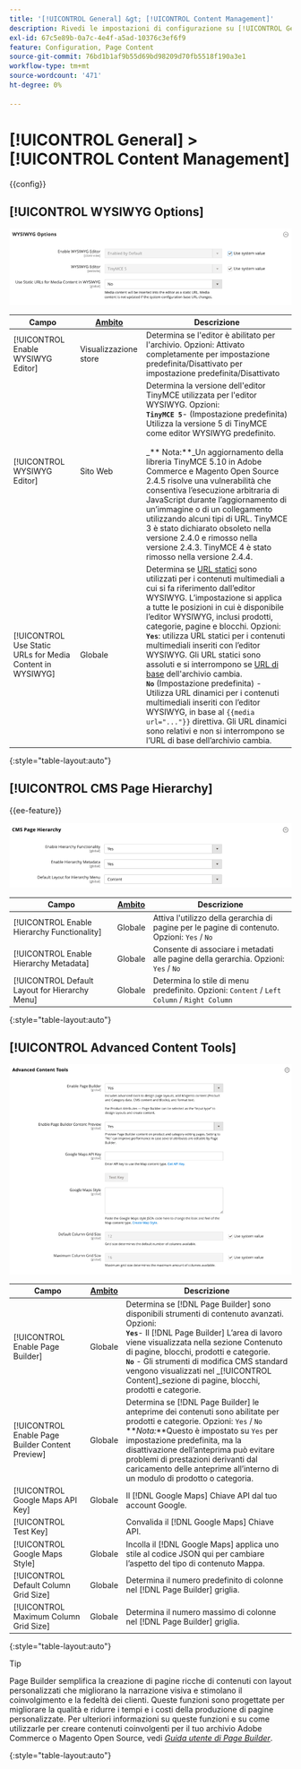 ```yaml
---
title: '[!UICONTROL General] &gt; [!UICONTROL Content Management]'
description: Rivedi le impostazioni di configurazione su [!UICONTROL General] &gt; [!UICONTROL Content Management] pagina dell’amministratore di Commerce.
exl-id: 67c5e89b-0a7c-4e4f-a5ad-10376c3ef6f9
feature: Configuration, Page Content
source-git-commit: 76bd1b1af9b55d69bd98209d70fb5518f190a3e1
workflow-type: tm+mt
source-wordcount: '471'
ht-degree: 0%

---
```


# [!UICONTROL General] > [!UICONTROL Content Management]

{{config}}

## [!UICONTROL WYSIWYG Options]

![Opzioni WYSIWYG](./assets/content-management-wysiwyg-options.png)<!-- zoom -->

<!-- [WYSIWYG Options](https://docs.magento.com/user-guide/cms/editor.html) -->

| Campo | [Ambito](../../getting-started/websites-stores-views.md#scope-settings) | Descrizione |
|--- |--- |--- |
| [!UICONTROL Enable WYSIWYG Editor] | Visualizzazione store | Determina se l&#39;editor è abilitato per l&#39;archivio. Opzioni: Attivato completamente per impostazione predefinita/Disattivato per impostazione predefinita/Disattivato |
| [!UICONTROL WYSIWYG Editor] | Sito Web | Determina la versione dell&#39;editor TinyMCE utilizzata per l&#39;editor WYSIWYG. Opzioni: <br/>**`TinyMCE 5`**- (Impostazione predefinita) Utilizza la versione 5 di TinyMCE come editor WYSIWYG predefinito.<br><br>_** Nota:**_Un aggiornamento della libreria TinyMCE 5.10 in Adobe Commerce e Magento Open Source 2.4.5 risolve una vulnerabilità che consentiva l’esecuzione arbitraria di JavaScript durante l’aggiornamento di un’immagine o di un collegamento utilizzando alcuni tipi di URL. TinyMCE 3 è stato dichiarato obsoleto nella versione 2.4.0 e rimosso nella versione 2.4.3. TinyMCE 4 è stato rimosso nella versione 2.4.4. |
| [!UICONTROL Use Static URLs for Media Content in WYSIWYG] | Globale | Determina se [URL statici](../../content-design/catalog-urls-dynamic-media.md) sono utilizzati per i contenuti multimediali a cui si fa riferimento dall’editor WYSIWYG. L’impostazione si applica a tutte le posizioni in cui è disponibile l’editor WYSIWYG, inclusi prodotti, categorie, pagine e blocchi. Opzioni: <br/>**`Yes`**: utilizza URL statici per i contenuti multimediali inseriti con l’editor WYSIWYG. Gli URL statici sono assoluti e si interrompono se [URL di base](../../stores-purchase/store-urls.md) dell&#39;archivio cambia.<br/>**`No`** (Impostazione predefinita) - Utilizza URL dinamici per i contenuti multimediali inseriti con l’editor WYSIWYG, in base al  `{{media url="..."}}` direttiva. Gli URL dinamici sono relativi e non si interrompono se l’URL di base dell’archivio cambia. |

{:style=&quot;table-layout:auto&quot;}

## [!UICONTROL CMS Page Hierarchy]

{{ee-feature}}

![Gerarchia pagine CMS](./assets/content-management-cms-page-hierarchy.png)<!-- zoom -->

<!--[CMS Page Hierarchy](https://docs.magento.com/user-guide/cms/page-hierarchy.html) -->

| Campo | [Ambito](../../getting-started/websites-stores-views.md#scope-settings) | Descrizione |
|--- |--- |--- |
| [!UICONTROL Enable Hierarchy Functionality] | Globale | Attiva l&#39;utilizzo della gerarchia di pagine per le pagine di contenuto. Opzioni: `Yes` / `No` |
| [!UICONTROL Enable Hierarchy Metadata] | Globale | Consente di associare i metadati alle pagine della gerarchia. Opzioni: `Yes` / `No` |
| [!UICONTROL Default Layout for Hierarchy Menu] | Globale | Determina lo stile di menu predefinito. Opzioni: `Content` / `Left Column` / `Right Column` |

{:style=&quot;table-layout:auto&quot;}

## [!UICONTROL Advanced Content Tools]

![Strumenti di contenuto avanzati](./assets/content-management-advanced-content-tools.png)<!-- zoom -->

<!-- [Advanced Content Tools](https://docs.magento.com/user-guide/cms/page-builder-workspace.html) -->

| Campo | [Ambito](../../getting-started/websites-stores-views.md#scope-settings) | Descrizione |
|--- |--- |--- |
| [!UICONTROL Enable Page Builder] | Globale | Determina se [!DNL Page Builder] sono disponibili strumenti di contenuto avanzati. Opzioni: <br/>**`Yes`**- Il [!DNL Page Builder] L’area di lavoro viene visualizzata nella sezione Contenuto di pagine, blocchi, prodotti e categorie.<br/>**`No`** - Gli strumenti di modifica CMS standard vengono visualizzati nel _[!UICONTROL Content]_sezione di pagine, blocchi, prodotti e categorie. |
| [!UICONTROL Enable Page Builder Content Preview] | Globale | Determina se [!DNL Page Builder] le anteprime dei contenuti sono abilitate per prodotti e categorie. Opzioni: `Yes` / `No` <br/>**_Nota:_**Questo è impostato su `Yes` per impostazione predefinita, ma la disattivazione dell’anteprima può evitare problemi di prestazioni derivanti dal caricamento delle anteprime all’interno di un modulo di prodotto o categoria. |
| [!UICONTROL Google Maps API Key] | Globale | Il [!DNL Google Maps] Chiave API dal tuo account Google. |
| [!UICONTROL Test Key] |  | Convalida il [!DNL Google Maps] Chiave API. |
| [!UICONTROL Google Maps Style] | Globale | Incolla il [!DNL Google Maps] applica uno stile al codice JSON qui per cambiare l’aspetto del tipo di contenuto Mappa. |
| [!UICONTROL Default Column Grid Size] | Globale | Determina il numero predefinito di colonne nel [!DNL Page Builder] griglia. |
| [!UICONTROL Maximum Column Grid Size] | Globale | Determina il numero massimo di colonne nel [!DNL Page Builder] griglia. |

{:style=&quot;table-layout:auto&quot;}

>[!TIP]
>
>Page Builder semplifica la creazione di pagine ricche di contenuti con layout personalizzati che migliorano la narrazione visiva e stimolano il coinvolgimento e la fedeltà dei clienti. Queste funzioni sono progettate per migliorare la qualità e ridurre i tempi e i costi della produzione di pagine personalizzate. Per ulteriori informazioni su queste funzioni e su come utilizzarle per creare contenuti coinvolgenti per il tuo archivio Adobe Commerce o Magento Open Source, vedi [_Guida utente di Page Builder_](../../page-builder/guide-overview.md).

{:style=&quot;table-layout:auto&quot;}
